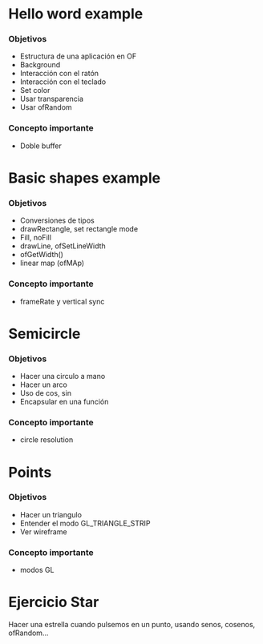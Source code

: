 # Hello word example

### Objetivos


* Estructura de una aplicación en OF
* Background
* Interacción con el ratón
* Interacción con el teclado
* Set color
* Usar transparencia
* Usar ofRandom

### Concepto importante

* Doble buffer

# Basic shapes example

### Objetivos

* Conversiones de tipos
* drawRectangle, set rectangle mode
* Fill, noFill
* drawLine, ofSetLineWidth
* ofGetWidth()
* linear map (ofMAp)

### Concepto importante

* frameRate y vertical sync


# Semicircle

### Objetivos

* Hacer una circulo a mano
* Hacer un arco
* Uso de cos, sin
* Encapsular en una función

### Concepto importante

* circle resolution

# Points

### Objetivos

* Hacer un triangulo
* Entender el modo GL_TRIANGLE_STRIP
* Ver wireframe

### Concepto importante

* modos GL

# Ejercicio Star

Hacer una estrella cuando pulsemos en un punto, usando senos, cosenos, ofRandom...
